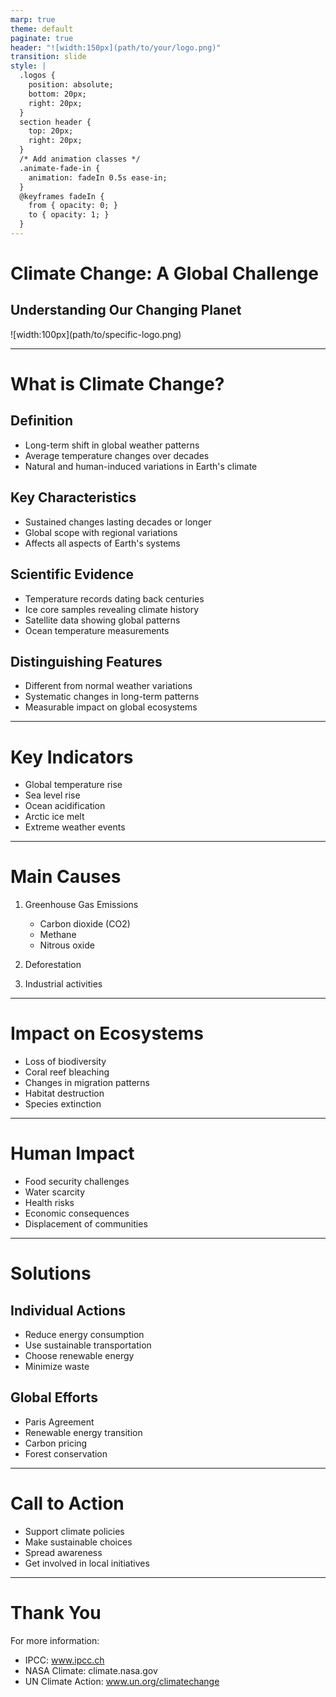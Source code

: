 ```yaml
---
marp: true
theme: default
paginate: true
header: "![width:150px](path/to/your/logo.png)"
transition: slide
style: |
  .logos {
    position: absolute;
    bottom: 20px;
    right: 20px;
  }
  section header {
    top: 20px;
    right: 20px;
  }
  /* Add animation classes */
  .animate-fade-in {
    animation: fadeIn 0.5s ease-in;
  }
  @keyframes fadeIn {
    from { opacity: 0; }
    to { opacity: 1; }
  }
---
```


<!-- _class: lead -->
<!-- _transition: fade -->

# Climate Change: A Global Challenge
## Understanding Our Changing Planet

<div class="logos">
  ![width:100px](path/to/specific-logo.png)
</div>

---

<!-- _transition: slide -->
# What is Climate Change?

## Definition
- Long-term shift in global weather patterns
- Average temperature changes over decades
- Natural and human-induced variations in Earth's climate

## Key Characteristics
- Sustained changes lasting decades or longer
- Global scope with regional variations
- Affects all aspects of Earth's systems

## Scientific Evidence
- Temperature records dating back centuries
- Ice core samples revealing climate history
- Satellite data showing global patterns
- Ocean temperature measurements

## Distinguishing Features
- Different from normal weather variations
- Systematic changes in long-term patterns
- Measurable impact on global ecosystems

---

# Key Indicators

- Global temperature rise
- Sea level rise
- Ocean acidification
- Arctic ice melt
- Extreme weather events

---

# Main Causes

1. Greenhouse Gas Emissions
   - Carbon dioxide (CO2)
   - Methane
   - Nitrous oxide

2. Deforestation
3. Industrial activities

---

# Impact on Ecosystems

- Loss of biodiversity
- Coral reef bleaching
- Changes in migration patterns
- Habitat destruction
- Species extinction

---

# Human Impact

- Food security challenges
- Water scarcity
- Health risks
- Economic consequences
- Displacement of communities

---

# Solutions

## Individual Actions
- Reduce energy consumption
- Use sustainable transportation
- Choose renewable energy
- Minimize waste

## Global Efforts
- Paris Agreement
- Renewable energy transition
- Carbon pricing
- Forest conservation

---

# Call to Action

- Support climate policies
- Make sustainable choices
- Spread awareness
- Get involved in local initiatives

---

# Thank You

For more information:
- IPCC: www.ipcc.ch
- NASA Climate: climate.nasa.gov
- UN Climate Action: www.un.org/climatechange